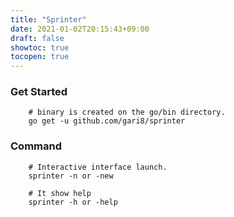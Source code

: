```yaml
---
title: "Sprinter"
date: 2021-01-02T20:15:43+09:00
draft: false
showtoc: true
tocopen: true
---
```


### Get Started
```terminal
    # binary is created on the go/bin directory.
    go get -u github.com/gari8/sprinter
```

### Command
```terminal
    # Interactive interface launch.
    sprinter -n or -new
    
    # It show help
    sprinter -h or -help
```



